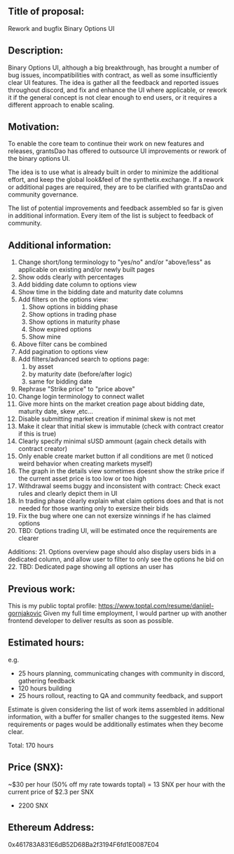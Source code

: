 ## Title of proposal: 
Rework and bugfix Binary Options UI

## Description: 
Binary Options UI, although a big breakthrough, has brought a number of bug issues, incompatibilities with contract, as well as some insufficiently clear UI features.
The idea is gather all the feedback and reported issues throughout discord, and fix and enhance the UI where applicable, or rework it if the general concept is not clear enough to end users, or it requires a different approach to enable scaling.


## Motivation: 
To enable the core team to continue their work on new features and releases, grantsDao has offered to outsource UI improvements or rework of the binary options UI.

The idea is to use what is already built in order to minimize the additional effort, and keep the global look&feel of the synthetix.exchange.
If a rework or additional pages are required, they are to be clarified with grantsDao and community governance.

The list of potential improvements and feedback assembled so far is given in additional information.
Every item of the list is subject to feedback of community.

## Additional information: 
1. Change short/long terminology to "yes/no" and/or "above/less" as applicable on existing and/or newly built pages
2. Show odds clearly with percentages
3. Add bidding date column to options view
4. Show time in the bidding date and maturity date columns
5. Add filters on the options view:
    1. Show options in bidding phase
    2. Show options in trading phase
    3. Show options in maturity phase
    4. Show expired options
    5. Show mine
6. Above filter cans be combined
7. Add pagination to options view
8. Add filters/advanced search to options page:
    1. by asset
    2. by maturity date (before/after logic) 
    3. same for bidding date
9. Rephrase "Strike price" to "price above"
10. Change login terminology to connect wallet
11. Give more hints on the market creation page about bidding date, maturity date, skew ,etc...
12. Disable submitting market creation if minimal skew is not met
13. Make it clear that initial skew is immutable (check with contract creator if this is true)
14. Clearly specify minimal sUSD ammount (again check details with contract creator)
15. Only enable create market button if all conditions are met (I noticed weird behavior when creating markets myself)
16. The graph in the details view sometimes doesnt show the strike price if the current asset price is too low or too high
17. Withdrawal seems buggy and inconsistent with contract: Check exact rules and clearly depict them in UI
18. In trading phase clearly explain what claim options does and that is not needed for those wanting only to exersize their bids
19. Fix the bug where one can not exersize winnings if he has claimed options
20. TBD: Options trading UI, will be estimated once the requirements are clearer

Additions:
21. Options overview page should also display users bids in a dedicated column, and allow user to filter to only see the options he bid on
22. TBD: Dedicated page showing all options an user has


## Previous work: 
This is my public toptal profile: https://www.toptal.com/resume/danijel-gornjakovic
Given my full time employment, I would partner up with another frontend developer to deliver results as soon as possible.

## Estimated hours: 
e.g. 
- 25 hours planning, communicating changes with community in discord, gathering feedback
- 120 hours building
- 25 hours rollout, reacting to QA and community feedback, and support

Estimate is given considering the list of work items assembled in additional information, with a buffer for smaller changes to the suggested items.
New requirements or pages would be additionally estimates when they become clear.


Total: 170 hours

## Price (SNX): 
~$30 per hour (50% off my rate towards toptal) = 13 SNX per hour with the current price of $2.3 per SNX
- 2200 SNX 

## Ethereum Address: 
0x461783A831E6dB52D68Ba2f3194F6fd1E0087E04
